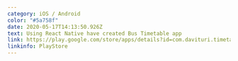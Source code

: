 ```yaml
---
category: iOS / Android
color: "#5a758f"
date: 2020-05-17T14:13:50.926Z
text: Using React Native have created Bus Timetable app
link: https://play.google.com/store/apps/details?id=com.davituri.timetable
linkinfo: PlayStore
---
```

